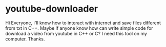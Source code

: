 # youtube-downloader
Hi Everyone, I'll know how to interact with internet and save files different from txt in C++. Maybe if anyone know how can write simple code for download a video from youtube in C++ or C? I need this tool on my computer. Thanks. 
